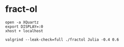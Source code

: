 # fract-ol

```
open -a XQuartz
export DISPLAY=:0
xhost + localhost
```

```
valgrind --leak-check=full ./fractol Julia -0.4 0.6
```